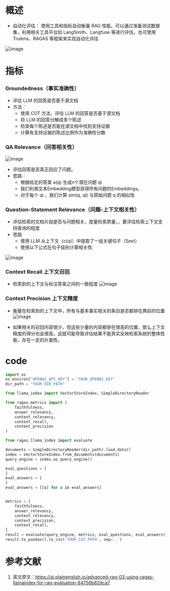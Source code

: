 
# 概述
- 自动化评估：
   使用工具和指标自动衡量 RAG 性能。可以通过准备测试数据集，利用相关工具平台如 LangSmith、Langfuse 等进行评估，也可使用 Trulens、RAGAS 等框架来实现自动化评估

![image](https://github.com/user-attachments/assets/c7f498f8-2f03-4c97-8ef1-fc4b3a5cd65e)

# 指标
### Groundedness（事实准确性）
- 评估 LLM 的回答是否基于源文档
- 方法：
    - 使用 COT 方法，评估 LLM 的回答是否基于源文档
    - 将 LLM 的回答分解成多个陈述
    - 检查每个陈述是否能在源文档中找到支持证据
    - 计算有支持证据的陈述比例作为准确性分数

### QA Relevance（问答相关性）
![image](https://github.com/user-attachments/assets/b3d6f2ab-26f8-4ae2-9f7f-a4af995dceb9)

- 评估回答是否真正回应了问题。
- 思路：
   - 根据给定的答案 a(q) 生成n个潜在问题 qi
   - 我们利用文本Embedding模型获得所有问题的Embeddings。
   - 对于每个 qi ，我们计算 sim(q, qi) 与原始问题 q 的相似性

### Question-Statement Relevance（问题-上下文相关性）
- 评估检索的文档片段是否与问题相关，度量检索质量，，要评估检索上下文支持查询的程度
- 思路
   - 使用 LLM 从上下文（c(q)）中提取了一组关键句子（Sext）
   - 使用以下公式在句子级别计算相关性:

![image](https://github.com/user-attachments/assets/8c35f152-a215-4d72-a126-37f7e4b7dc83)


### Context Recall 上下文召回
- 检索到的上下文与标注答案之间的一致程度
![image](https://github.com/user-attachments/assets/3c5c0f23-4d1b-4f09-8c35-2806cc62d2bd)


### Context Precision 上下文精度
- 衡量在检索到的上下文中，所有与基本事实相关的条目是否都排在靠前的位置
![image](https://github.com/user-attachments/assets/718baf1c-730c-4c95-9ebc-c3a3787c6582)

- 如果相关的召回内容很少，但这些少量的内容都排在很高的位置，那么上下文精度的得分也会很高，这就可能导致评估结果不能真实反映检索系统的整体性能，存在一定的片面性。

# code
```python
import os
os.environ["OPENAI_API_KEY"] = "YOUR_OPENAI_KEY"
dir_path = "YOUR_DIR_PATH"

from llama_index import VectorStoreIndex, SimpleDirectoryReader

from ragas.metrics import (
    faithfulness,
    answer_relevancy,
    context_relevancy,
    context_recall,
    context_precision
)

from ragas.llama_index import evaluate

documents = SimpleDirectoryReader(dir_path).load_data()
index = VectorStoreIndex.from_documents(documents)
query_engine = index.as_query_engine()

eval_questions = [
]
eval_answers = [
]
eval_answers = [[a] for a in eval_answers]


metrics = [
    faithfulness,
    answer_relevancy,
    context_relevancy,
    context_precision,
    context_recall,
]
result = evaluate(query_engine, metrics, eval_questions, eval_answers)
result.to_pandas().to_csv('YOUR_CSV_PATH', sep=',')


```

# 参考文献
1. 英文原文：https://ai.plainenglish.io/advanced-rag-03-using-ragas-llamaindex-for-rag-evaluation-84756b82dca7

